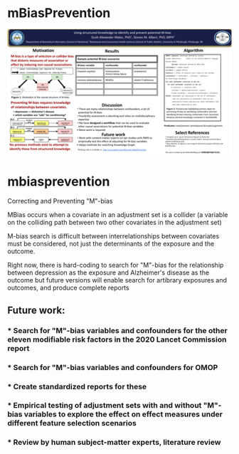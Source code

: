 # mBiasPrevention

![SAM-AMIASymp2022.png](/Images/SAM-AMIASymp2022.png)

# mbiasprevention
Correcting and Preventing "M"-bias

MBias occurs when a covariate in an adjustment set is a collider (a variable on the colliding path between two other covariates in the adjustment set)

M-bias search is difficult between interrelationships between covariates must be considered, not just the determinants of the exposure and the outcome. 

Right now, there is hard-coding to search for "M"-bias for the relationship between depression as the exposure and Alzheimer's disease as the outcome but future versions will enable search for artibrary exposures and outcomes, and produce complete reports 

## Future work: 
### * Search for "M"-bias variables and confounders for the other eleven modifiable risk factors in the 2020 Lancet Commission report
### * Search for "M"-bias variables and confounders for OMOP
### * Create standardized reports for these
### * Empirical testing of adjustment sets with and without "M"-bias variables to explore the effect on effect measures under different feature selection scenarios
### * Review by human subject-matter experts, literature review

